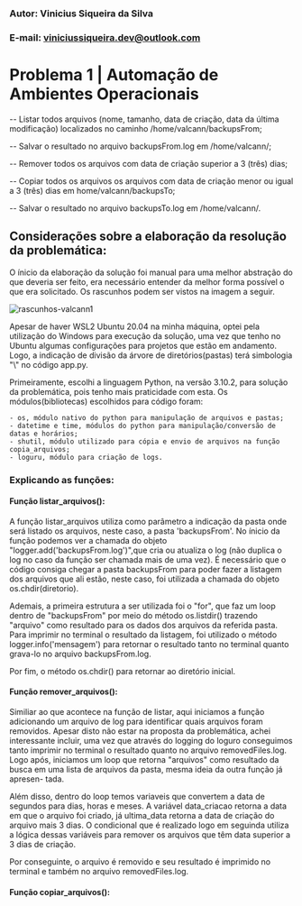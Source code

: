 ### Autor: Vinicius Siqueira da Silva
### E-mail: viniciussiqueira.dev@outlook.com


# Problema 1 | Automação de Ambientes Operacionais

--    Listar todos arquivos (nome, tamanho, data de criação, data da última modificação) localizados no
        caminho /home/valcann/backupsFrom; 

--    Salvar o resultado no arquivo backupsFrom.log em /home/valcann/;
        
--    Remover todos os arquivos com data de criação superior a 3 (três) dias; 

--    Copiar todos os arquivos os arquivos com data de criação menor ou igual a 3 (três) dias em
        home/valcann/backupsTo;

--    Salvar o resultado no arquivo backupsTo.log em /home/valcann/.

## Considerações sobre a elaboração da resolução da problemática:

   O ínicio da elaboração da solução foi manual para uma melhor abstração do que deveria ser feito, era
necessário entender da melhor forma possível o que era solicitado. Os rascunhos podem ser vistos na 
imagem a seguir.

   ![rascunhos-valcann1](https://user-images.githubusercontent.com/97056856/177014926-ded7af01-5d43-4670-93bc-4912970331b5.jpeg)
   
   Apesar de haver WSL2 Ubuntu 20.04 na minha máquina, optei pela utilização do Windows para execução
da solução, uma vez que tenho no Ubuntu algumas configurações para projetos que estão em andamento. Logo, 
a indicação de divisão da árvore de diretórios(pastas) terá simbologia "\\" no código app.py.

   Primeiramente, escolhi a linguagem Python, na versão 3.10.2, para solução da problemática, pois tenho mais
praticidade com esta. Os módulos(bibliotecas) escolhidos para código foram:

    - os, módulo nativo do python para manipulação de arquivos e pastas;
    - datetime e time, módulos do python para manipulação/conversão de datas e horários;
    - shutil, módulo utilizado para cópia e envio de arquivos na função copia_arquivos;
    - loguru, módulo para criação de logs.

### Explicando as funções:

#### Função listar_arquivos():

A função listar_arquivos utiliza como parâmetro a indicação da pasta onde será listado os arquivos, neste caso, 
a pasta 'backupsFrom'. No ínicio da função podemos ver a chamada do objeto "logger.add('backupsFrom.log')",que 
cria ou atualiza o log (não duplica o log no caso da função ser chamada mais de uma vez). É necessário que o código 
consiga chegar a pasta backupsFrom para poder fazer a listagem dos arquivos que ali estão, neste caso, foi utilizada
a chamada do objeto os.chdir(diretorio). 

Ademais, a primeira estrutura a ser utilizada foi o "for", que faz um loop dentro de "backupsFrom" por meio do método
os.listdir() trazendo "arquivo" como resultado para os dados dos arquivos da referida pasta. Para imprimir no terminal
o resultado da listagem, foi utilizado o método logger.info('mensagem') para retornar o resultado tanto no terminal quanto
grava-lo no arquivo backupsFrom.log.

Por fim, o método os.chdir() para retornar ao diretório inicial.

#### Função remover_arquivos():

Similiar ao que acontece na função de listar, aqui iniciamos a função adicionando um arquivo de log para identificar quais 
arquivos foram removidos. Apesar disto não estar na proposta da problemática, achei interessante incluir, uma vez que através
do logging do loguro conseguimos tanto imprimir no terminal o resultado quanto no arquivo removedFiles.log. Logo após, iniciamos
um loop que retorna "arquivos" como resultado da busca em uma lista de arquivos da pasta, mesma ideia da outra função já apresen-
tada. 

Além disso, dentro do loop temos variaveis que convertem a data de segundos para dias, horas e meses. A variável data_criacao 
retorna a data em que o arquivo foi criado, já ultima_data retorna a data de criação do arquivo mais 3 dias. O condicional que é 
realizado logo em seguinda utiliza a lógica dessas variáveis para remover os arquivos que têm data superior a 3 dias de criação.

Por conseguinte, o arquivo é removido e seu resultado é imprimido no terminal e também no arquivo removedFiles.log.
   
#### Função copiar_arquivos():
